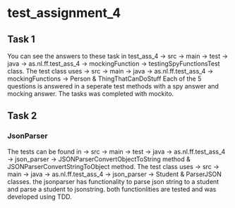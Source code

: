 # test_assignment_4

## Task 1
You can see the answers to these task in test_ass_4 -> src -> main -> test -> java -> as.nl.ff.test_ass_4 -> mockingFunction ->
testingSpyFunctionsTest class.
The test class uses -> src -> main -> java -> as.nl.ff.test_ass_4 -> mockingFunctions -> Person & ThingThatCanDoStuff
Each of the 5 questions is answered in a seperate test methods with a spy answer and mocking answer.
The tasks was completed with mockito.


## Task 2

### JsonParser
The tests can be found in -> src -> main -> test -> java -> as.nl.ff.test_ass_4 -> json_parser ->
JSONParserConvertObjectToString method & JSONParserConvertStringToObject method.
The test class uses -> src -> main -> java -> as.nl.ff.test_ass_4 -> json_parser -> Student & ParserJSON classes.
the jsonparser has functionality to parse json string to a student and parse a student to jsonstring.
both functionlities are tested and was developed using TDD.